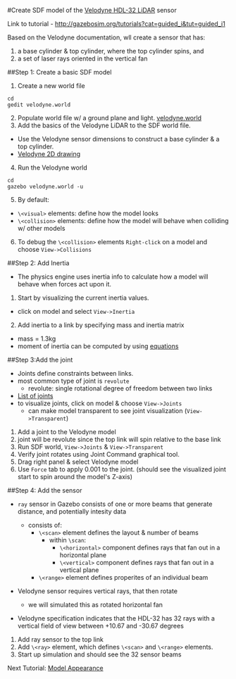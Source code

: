#Create SDF model of the [Velodyne HDL-32 LiDAR](http://velodynelidar.com/hdl-32e.html) sensor

Link to tutorial - http://gazebosim.org/tutorials?cat=guided_i&tut=guided_i1

Based on the Velodyne documentation, wll create a sensor that has:

1. a base cylinder & top cylinder, where the top cylinder spins, and
2. a set of laser rays oriented in the vertical fan

##Step 1: Create a basic SDF model

1. Create a new world file

  ```
  cd
  gedit velodyne.world
  ```
2. Populate world file w/ a ground plane and light. [velodyne.world](https://github.com/mperez13/ROS-Tutorials/blob/master/velodyne.world)
3. Add the basics of the Velodyne LiDAR to the SDF world file.
  - Use the Velodyne sensor dimensions to construct a base cylinder & a top cylinder.
  - [Velodyne 2D drawing](http://velodynelidar.com/lidar/hdldownloads/86-0106%20REV%20A%20OUTLINE%20DRAWING%20HDL-32E.pdf)
4. Run the Velodyne world

  ```
  cd
  gazebo velodyne.world -u
  ```
5. By default:
  - `\<visual>` elements: define how the model looks
  - `\<collision>` elements: define how the model will behave when colliding w/ other models
6. To debug the `\<collision>` elements `Right-click` on a model and choose `View->Collisions`

##Step 2: Add Inertia

- The physics engine uses inertia info to calculate how a model will behave when forces act upon it.

1. Start by visualizing the current inertia values. 
  - click on model and select `View->Inertia`
2. Add inertia to a link by specifying mass and inertia matrix
  - mass = 1.3kg 
  - moment of inertia can be computed by using [equations](https://en.wikipedia.org/wiki/List_of_moments_of_inertia)

##Step 3:Add the joint

- Joints define constraints between links.
- most common type of joint is `revolute`
  - revolute: single rotational degree of freedom between two links
- [List of joints](http://sdformat.org/spec?ver=1.6&elem=joint#joint_type)
- to visualize joints, click on model & choose `View->Joints`   
  - can make model transparent to see joint visualization (`View->Transparent`)

1. Add a joint to the Velodyne model
  1. joint will be revolute since the top link will spin relative to the base link
2. Run SDF world, `View->Joints` & `View->Transparent`
3. Verify joint rotates using Joint Command graphical tool.
  1. Drag right panel & select Velodyne model
4. Use `Force` tab to apply 0.001 to the joint. (should see the visualized joint start to spin around the model's Z-axis)

##Step 4: Add the sensor

- `ray` sensor in Gazebo consists of one or more beams that generate distance, and potentially intesity data
  - consists of:
    - `\<scan>` element defines the layout & number of beams 
      - within `\scan`:
        - `\<horizontal>` component defines rays that fan out in a horizontal plane
        - `\<vertical>` component defines rays that fan out in a vertical plane
    - `\<range>` element defines properites of an individual beam

- Velodyne sensor requires vertical rays, that then rotate
  - we will simulated this as rotated horizontal fan
- Velodyne specification indicates that the HDL-32 has 32 rays with a vertical field of view between +10.67 and -30.67 degrees

1. Add ray sensor to the top link 
2. Add `\<ray>` element, which defines `\<scan>` and `\<range>` elements.
3. Start up simulation and should see the 32 sensor beams

Next Tutorial: [Model Appearance]()
